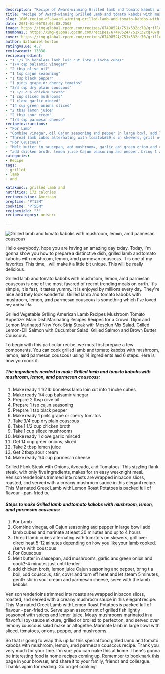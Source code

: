 ```yaml
---
description: "Recipe of Award-winning Grilled lamb and tomato kabobs with mushroom, lemon, amd parmesan couscous"
title: "Recipe of Award-winning Grilled lamb and tomato kabobs with mushroom, lemon, amd parmesan couscous"
slug: 1086-recipe-of-award-winning-grilled-lamb-and-tomato-kabobs-with-mushroom-lemon-amd-parmesan-couscous
date: 2021-01-06T03:05:08.250Z
image: https://img-global.cpcdn.com/recipes/67498524/751x532cq70/grilled-lamb-and-tomato-kabobs-with-mushroom-lemon-amd-parmesan-couscous-recipe-main-photo.jpg
thumbnail: https://img-global.cpcdn.com/recipes/67498524/751x532cq70/grilled-lamb-and-tomato-kabobs-with-mushroom-lemon-amd-parmesan-couscous-recipe-main-photo.jpg
cover: https://img-global.cpcdn.com/recipes/67498524/751x532cq70/grilled-lamb-and-tomato-kabobs-with-mushroom-lemon-amd-parmesan-couscous-recipe-main-photo.jpg
author: Nathaniel Norton
ratingvalue: 4.7
reviewcount: 13338
recipeingredient:
- "1 1/2 lb boneless lamb loin cut into 1 inche cubes"
- "1/4 cup balsamic vinegar"
- "2 tbsp olive oil"
- "1 tsp cajun seasoning"
- "1 tsp black pepper"
- "1 pints grape or cherry tomatos"
- "3/4 cup dry plain couscous"
- "1 1/2 cup chicken broth"
- "1 cup sliced mushrooms"
- "1 clove garlic minced"
- "14 cup green onions sliced"
- "2 tbsp lemon juice"
- "2 tbsp sour cream"
- "1/4 cup parmesan cheese"
recipeinstructions:
- "For Lamb"
- "Combine vinegar, oil Cajun seasoning and pepper in large bowl, add lamb cubes and marinate at least 30 minutes and up to 4 hours"
- "Thread lamb cubes alternating with tomato&#39;s on skewers, grill over direct heat 5-12 minutes depending on how you like your lamb cooked. /serve with couscous"
- "For Couscous"
- "Melt butter in saucepan, add mushrooms, garlic and green onion and cook2-4 minutes just until tender"
- "add chicken broth, lemon juice Cajun seasoning and pepper, bring t a boil, add couscous, stir, cover and turn off heat and let steam 5 minutes, gently stir in sour cream and parmesan cheese, serve with the lamb kebobs"
categories:
- Recipe
tags:
- grilled
- lamb
- and

katakunci: grilled lamb and 
nutrition: 172 calories
recipecuisine: American
preptime: "PT13M"
cooktime: "PT55M"
recipeyield: "3"
recipecategory: Dessert

---
```



![Grilled lamb and tomato kabobs with mushroom, lemon, amd parmesan couscous](https://img-global.cpcdn.com/recipes/67498524/751x532cq70/grilled-lamb-and-tomato-kabobs-with-mushroom-lemon-amd-parmesan-couscous-recipe-main-photo.jpg)

Hello everybody, hope you are having an amazing day today. Today, I'm gonna show you how to prepare a distinctive dish, grilled lamb and tomato kabobs with mushroom, lemon, amd parmesan couscous. It is one of my favorites. This time, I will make it a little bit unique. This will be really delicious.

Grilled lamb and tomato kabobs with mushroom, lemon, amd parmesan couscous is one of the most favored of recent trending meals on earth. It's simple, it is fast, it tastes yummy. It is enjoyed by millions every day. They're nice and they look wonderful. Grilled lamb and tomato kabobs with mushroom, lemon, amd parmesan couscous is something which I've loved my entire life.

Grilled Vegetable Grilling American Lamb Recipes Mushroom Tomato Appetizer Main Dish Marinating Recipes Recipes for a Crowd. Dijon and Lemon Marinated New York Strip Steak with Mesclun Mix Salad. Grilled Lemon-Dill Salmon with Cucumber Salad. Grilled Salmon and Brown Butter Couscous.


To begin with this particular recipe, we must first prepare a few components. You can cook grilled lamb and tomato kabobs with mushroom, lemon, amd parmesan couscous using 14 ingredients and 6 steps. Here is how you cook it.

<!--inarticleads1-->

##### The ingredients needed to make Grilled lamb and tomato kabobs with mushroom, lemon, amd parmesan couscous:

1. Make ready 1 1/2 lb boneless lamb loin cut into 1 inche cubes
1. Make ready 1/4 cup balsamic vinegar
1. Prepare 2 tbsp olive oil
1. Prepare 1 tsp cajun seasoning
1. Prepare 1 tsp black pepper
1. Make ready 1 pints grape or cherry tomatos
1. Take 3/4 cup dry plain couscous
1. Take 1 1/2 cup chicken broth
1. Take 1 cup sliced mushrooms
1. Make ready 1 clove garlic minced
1. Get 14 cup green onions, sliced
1. Take 2 tbsp lemon juice
1. Get 2 tbsp sour cream
1. Make ready 1/4 cup parmesan cheese


Grilled Flank Steak with Onions, Avocado, and Tomatoes. This sizzling flank steak, with only five ingredients, makes for an easy weeknight meal. Venison tenderloins trimmed into roasts are wrapped in bacon slices, roasted, and served with a creamy mushroom sauce in this elegant recipe. This Marinated Greek Lamb with Lemon Roast Potatoes is packed full of flavour - pan-fried to. 

<!--inarticleads2-->

##### Steps to make Grilled lamb and tomato kabobs with mushroom, lemon, amd parmesan couscous:

1. For Lamb
1. Combine vinegar, oil Cajun seasoning and pepper in large bowl, add lamb cubes and marinate at least 30 minutes and up to 4 hours
1. Thread lamb cubes alternating with tomato&#39;s on skewers, grill over direct heat 5-12 minutes depending on how you like your lamb cooked. /serve with couscous
1. For Couscous
1. Melt butter in saucepan, add mushrooms, garlic and green onion and cook2-4 minutes just until tender
1. add chicken broth, lemon juice Cajun seasoning and pepper, bring t a boil, add couscous, stir, cover and turn off heat and let steam 5 minutes, gently stir in sour cream and parmesan cheese, serve with the lamb kebobs


Venison tenderloins trimmed into roasts are wrapped in bacon slices, roasted, and served with a creamy mushroom sauce in this elegant recipe. This Marinated Greek Lamb with Lemon Roast Potatoes is packed full of flavour - pan-fried to. Serve up an assortment of grilled fish lightly seasoned with spices and lemon juice. Meaty mushrooms marinated in a flavorful soy-sauce mixture, grilled or broiled to perfection, and served over lemony couscous salad make an altogethe. Marinate lamb in large bowl with sliced. tomatoes, onions, pepper, and mushrooms. 

So that is going to wrap this up for this special food grilled lamb and tomato kabobs with mushroom, lemon, amd parmesan couscous recipe. Thank you very much for your time. I'm sure you can make this at home. There's gonna be interesting food in home recipes coming up. Remember to bookmark this page in your browser, and share it to your family, friends and colleague. Thanks again for reading. Go on get cooking!

